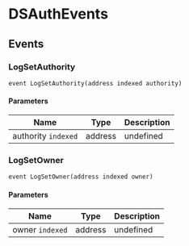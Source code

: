 # DSAuthEvents










## Events

### LogSetAuthority

```solidity
event LogSetAuthority(address indexed authority)
```





#### Parameters

| Name | Type | Description |
|---|---|---|
| authority `indexed` | address | undefined |

### LogSetOwner

```solidity
event LogSetOwner(address indexed owner)
```





#### Parameters

| Name | Type | Description |
|---|---|---|
| owner `indexed` | address | undefined |



